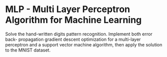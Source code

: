 MLP - Multi Layer Perceptron Algorithm for Machine Learning
======================

Solve the hand-written digits pattern recognition. Implement both error back- propagation gradient descent optimization for a multi-layer perceptron and a support vector machine algorithm, then apply the solution to the MNIST dataset.
